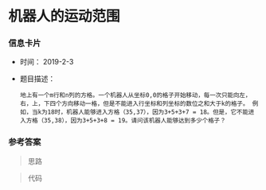 # 机器人的运动范围 

### 信息卡片 

- 时间： 2019-2-3

- 题目描述：

  ```
  地上有一个m行和n列的方格。一个机器人从坐标0,0的格子开始移动，每一次只能向左，右，上，下四个方向移动一格，但是不能进入行坐标和列坐标的数位之和大于k的格子。 例如，当k为18时，机器人能够进入方格（35,37），因为3+5+3+7 = 18。但是，它不能进入方格（35,38），因为3+5+3+8 = 19。请问该机器人能够达到多少个格子？
  ```

  

### 参考答案

> 思路



> 代码

```java

```




